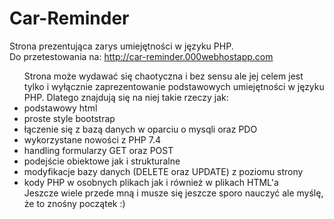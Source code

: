 # Car-Reminder
Strona prezentująca zarys umiejętności w języku PHP.</br>
Do przetestowania na: http://car-reminder.000webhostapp.com </br>
<ul>
  Strona może wydawać się chaotyczna i bez sensu ale jej celem jest tylko i wyłącznie zaprezentowanie podstawowych umiejętności w języku PHP. Dlatego znajdują się na niej takie rzeczy jak:
  <li>podstawowy html</li>
  <li>proste style bootstrap</li>
  <li>łączenie się z bazą danych w oparciu o mysqli oraz PDO</li>
  <li>wykorzystane nowości z PHP 7.4</li>
  <li>handling formularzy GET oraz POST</li>
  <li>podejście obiektowe jak i strukturalne</li>
  <li>modyfikacje bazy danych (DELETE oraz UPDATE) z poziomu strony</li>
  <li>kody PHP w osobnych plikach jak i również w plikach HTML'a</li>
  Jeszcze wiele przede mną i musze się jeszcze sporo nauczyć ale myślę, że to znośny początek :)
</ul>
